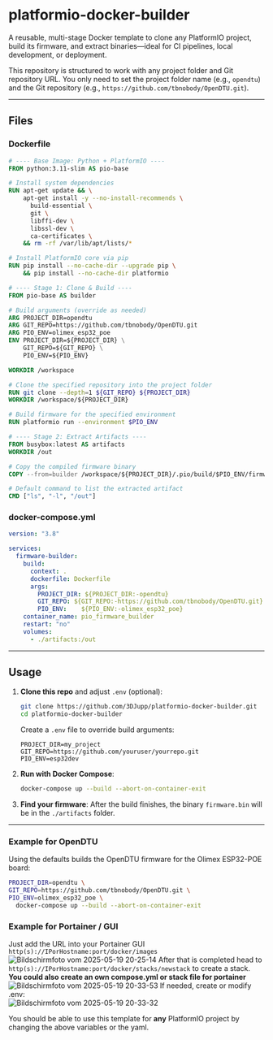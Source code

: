 # platformio-docker-builder

A reusable, multi-stage Docker template to clone any PlatformIO project, build its firmware, and extract binaries—ideal for CI pipelines, local development, or deployment.

This repository is structured to work with any project folder and Git repository URL. You only need to set the project folder name (e.g., `opendtu`) and the Git repository (e.g., `https://github.com/tbnobody/OpenDTU.git`).

---

## Files

### Dockerfile

```dockerfile
# ---- Base Image: Python + PlatformIO ----
FROM python:3.11-slim AS pio-base

# Install system dependencies
RUN apt-get update && \
    apt-get install -y --no-install-recommends \
      build-essential \
      git \
      libffi-dev \
      libssl-dev \
      ca-certificates \
    && rm -rf /var/lib/apt/lists/*

# Install PlatformIO core via pip
RUN pip install --no-cache-dir --upgrade pip \
    && pip install --no-cache-dir platformio

# ---- Stage 1: Clone & Build ----
FROM pio-base AS builder

# Build arguments (override as needed)
ARG PROJECT_DIR=opendtu
ARG GIT_REPO=https://github.com/tbnobody/OpenDTU.git
ARG PIO_ENV=olimex_esp32_poe
ENV PROJECT_DIR=${PROJECT_DIR} \
    GIT_REPO=${GIT_REPO} \
    PIO_ENV=${PIO_ENV}

WORKDIR /workspace

# Clone the specified repository into the project folder
RUN git clone --depth=1 ${GIT_REPO} ${PROJECT_DIR}
WORKDIR /workspace/${PROJECT_DIR}

# Build firmware for the specified environment
RUN platformio run --environment $PIO_ENV

# ---- Stage 2: Extract Artifacts ----
FROM busybox:latest AS artifacts
WORKDIR /out

# Copy the compiled firmware binary
COPY --from=builder /workspace/${PROJECT_DIR}/.pio/build/$PIO_ENV/firmware.bin .

# Default command to list the extracted artifact
CMD ["ls", "-l", "/out"]
```

### docker-compose.yml

```yaml
version: "3.8"

services:
  firmware-builder:
    build:
      context: .
      dockerfile: Dockerfile
      args:
        PROJECT_DIR: ${PROJECT_DIR:-opendtu}
        GIT_REPO: ${GIT_REPO:-https://github.com/tbnobody/OpenDTU.git}
        PIO_ENV:    ${PIO_ENV:-olimex_esp32_poe}
    container_name: pio_firmware_builder
    restart: "no"
    volumes:
      - ./artifacts:/out
```

---

## Usage

1. **Clone this repo** and adjust `.env` (optional):
   ```bash
   git clone https://github.com/3DJupp/platformio-docker-builder.git
   cd platformio-docker-builder
   ```
   Create a `.env` file to override build arguments:
   ```dotenv
   PROJECT_DIR=my_project
   GIT_REPO=https://github.com/youruser/yourrepo.git
   PIO_ENV=esp32dev
   ```

2. **Run with Docker Compose**:
   ```bash
   docker-compose up --build --abort-on-container-exit
   ```

3. **Find your firmware**:
   After the build finishes, the binary `firmware.bin` will be in the `./artifacts` folder.

---

### Example for OpenDTU

Using the defaults builds the OpenDTU firmware for the Olimex ESP32-POE board:
```bash
PROJECT_DIR=opendtu \
GIT_REPO=https://github.com/tbnobody/OpenDTU.git \
PIO_ENV=olimex_esp32_poe \
  docker-compose up --build --abort-on-container-exit
```

### Example for Portainer / GUI
Just add the URL into your Portainer GUI `http(s)://IPorHostname:port/docker/images`
![Bildschirmfoto vom 2025-05-19 20-25-14](https://github.com/user-attachments/assets/15644e9d-9b0e-4f5f-ac0b-ab28558e7669)
After that is completed head to `http(s)://IPorHostname:port/docker/stacks/newstack` to create a stack.<br>
**You could also create an own compose.yml or stack file for portainer**
![Bildschirmfoto vom 2025-05-19 20-33-53](https://github.com/user-attachments/assets/3f5932a4-609a-4026-8466-bff9c75b1163)
If needed, create or modify .env:<br>
![Bildschirmfoto vom 2025-05-19 20-33-32](https://github.com/user-attachments/assets/ac5e0a6f-6708-43e2-9a8d-88f465feeadc)

You should be able to use this template for **any** PlatformIO project by changing the above variables or the yaml.
